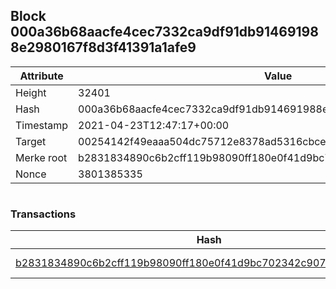 ## Block 000a36b68aacfe4cec7332ca9df91db914691988e2980167f8d3f41391a1afe9

Attribute | Value
--- | ---
Height | 32401
Hash | 000a36b68aacfe4cec7332ca9df91db914691988e2980167f8d3f41391a1afe9
Timestamp | 2021-04-23T12:47:17+00:00
Target | 00254142f49eaaa504dc75712e8378ad5316cbcead634704b3734b6271167cc4
Merke root | b2831834890c6b2cff119b98090ff180e0f41d9bc702342c907f396cd246a5f0
Nonce | 3801385335

```

```

### Transactions

Hash | Amount
--- | ---
[b2831834890c6b2cff119b98090ff180e0f41d9bc702342c907f396cd246a5f0](b2831834890c6b2cff119b98090ff180e0f41d9bc702342c907f396cd246a5f0.md) | 10.00000000 SKEPTI 
